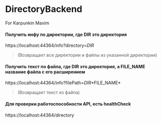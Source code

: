 # DirectoryBackend
For Karpunkin Maxim

#### Получить инфу по директории, где DIR это директория
https://localhost:44364/info?directory=*DIR*
> (Возвращает все директории и файлы из указанной директории)
#### Получить текст по файла, где DIR это директория, а FILE_NAME название файла с его расширением
https://localhost:44364/info?filePath=*DIR*\*FILE_NAME*
> (Возвращает текст из файла)
#### Для проверки работоспособности API, есть healthCheck
https://localhost:44364/directory
